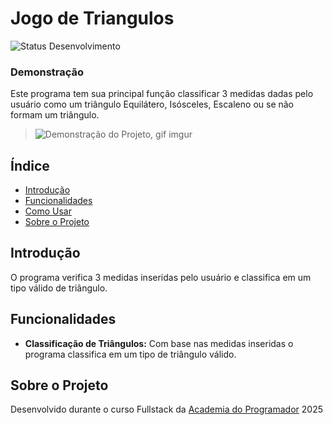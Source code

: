 # Jogo de Triangulos

![Status Desenvolvimento](https://img.shields.io/badge/Status-Em%20Desenvolvimento%20-yellow)


### Demonstração
Este programa tem sua principal função classificar 3 medidas dadas pelo usuário como um triângulo Equilátero, Isósceles, Escaleno ou se não formam um triângulo.
>
>![Demonstração do Projeto, gif imgur](https://i.imgur.com/KB4BWFI.gif)

## Índice

- [Introdução](#introducao)
- [Funcionalidades](#funcionalidades)
- [Como Usar](#como-usar)
- [Sobre o Projeto](#sobre-o-projeto)

## Introdução

O programa verifica 3 medidas inseridas pelo usuário e classifica em um tipo válido de triângulo.

## Funcionalidades

- **Classificação de Triângulos:** Com base nas medidas inseridas o programa classifica em um tipo de triângulo válido.

## Sobre o Projeto
Desenvolvido durante o curso Fullstack da [Academia do Programador](https://academiadoprogramador.net) 2025
